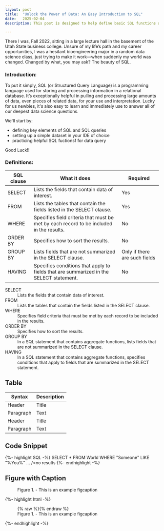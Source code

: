 ```yaml
---
layout: post
title:  "Unlock the Power of Data: An Easy Introduction to SQL"
date:   2025-02-04
description: This post is designed to help define basic SQL functions and guide you through your first SQL query as you enter the world of data science. You got this!!! 

---
```


<p class="intro"><span class="dropcap">T</span>here I was, Fall 2022, sitting in a large lecture hall in the basement of the Utah State business college. Unsure of my life’s path and my career opportunities, I was a hesitant bioengineering major in a random data science class, just trying to make it work—when suddenly my world was changed. Changed by what, you may ask? The beauty of SQL. </p>


### Introduction:
To put it simply, SQL (or Structured Query Language) is a programming language used for storing and processing information in a relational database. It’s exceptionally helpful in pulling and processing large amounts of data, even pieces of related data, for your use and interpretation. Lucky for us newbies, it's also easy to learn and immediately use to answer all of our deepest data science questions. 

We'll start by:
* defining key elements of SQL and SQL queries
* setting up a simple dataset in your IDE of choice
* practicing helpful SQL fuctionsf for data query

Good Luck!!

### Definitions:
| SQL clause | What it does                                                                            | Required                       |
|------------|-----------------------------------------------------------------------------------------|--------------------------------|
| SELECT     | Lists the fields that contain data of interest.                                         | Yes                            |
| FROM       | Lists the tables that contain the fields listed in the SELECT clause.                   | Yes                            |
| WHERE      | Specifies field criteria that must be met by each record to be included in the results. | No                             |
| ORDER BY   | Specifies how to sort the results.                                                      | No                             |
| GROUP BY   | Lists fields that are not summarized in the SELECT clause.                              | Only if there  are such fields |
| HAVING     | Specifies conditions that apply to fields that are summarized in the SELECT statement.  | No                             |

<dl>
  <dt>SELECT</dt>
  <dd>Lists the fields that contain data of interest.</dd>
  <dt>FROM</dt>
  <dd>Lists the tables that contain the fields listed in the SELECT clause.</dd>
  <dt>WHERE</dt>
  <dd>Specifies field criteria that must be met by each record to be included in the results.</dd>
  <dt>ORDER BY</dt>
  <dd>Specifies how to sort the results.</dd>
  <dt>GROUP BY</dt>
  <dd>In a SQL statement that contains aggregate functions, lists fields that are not summarized in the SELECT clause.</dd>
  <dt>HAVING</dt>
  <dd>In a SQL statement that contains aggregate functions, specifies conditions that apply to fields that are summarized in the SELECT statement.</dd>
</dl>

## Table





| Syntax      | Description |
| ----------- | ----------- |
| Header      | Title       |
| Paragraph   | Text        |
| Header      | Title       |
| Paragraph   | Text        |

## Code Snippet

{%- highlight SQL -%}
SELECT *
FROM World
WHERE "Someone"
LIKE "%You%"
...
/>no results
{%- endhighlight -%}


## Figure with Caption

<figure>
	<img src="{{site.url}}/{{site.baseurl}}/assets/img/touring.jpg" alt=""> 
	<figcaption>Figure 1. - This is an example figcaption</figcaption>
</figure>


{%- highlight html -%}
<figure>
	{% raw %}<img src="{{site.url}}/{{site.baseurl}}/assets/img/touring.jpg" alt="">{% endraw %}
	<figcaption>Figure 1. - This is an example figcaption</figcaption>
</figure>
{%- endhighlight -%}

